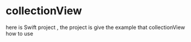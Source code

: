 # collectionView
here is Swift project , the project is give the example that collectionView how to use 
